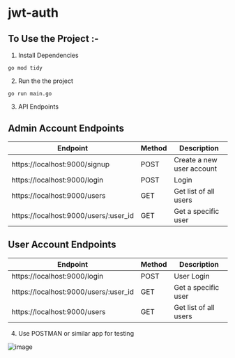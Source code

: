 # jwt-auth

## To Use the Project :- 
1) Install Dependencies
```
go mod tidy
```
2) Run the the project 

```
go run main.go
```

3) API Endpoints 

## Admin Account Endpoints

| Endpoint                             | Method | Description                |
|--------------------------------------|--------|----------------------------|
| https://localhost:9000/signup         | POST   | Create a new user account  |
| https://localhost:9000/login          | POST   | Login                      |
| https://localhost:9000/users          | GET    | Get list of all users      |
| https://localhost:9000/users/:user_id | GET    | Get a specific user        |

## User Account Endpoints 

| Endpoint                                 | Method | Description           |
|------------------------------------------|--------|-----------------------|
| https://localhost:9000/login             | POST   | User Login            |
| https://localhost:9000/users/:user_id    | GET    | Get a specific user   |
| https://localhost:9000/users             | GET    | Get list of all users |

4) Use POSTMAN or similar app for testing

![image](https://user-images.githubusercontent.com/98258627/226696602-94cb59af-646d-4803-afc2-b671c0cd1b1a.png)
